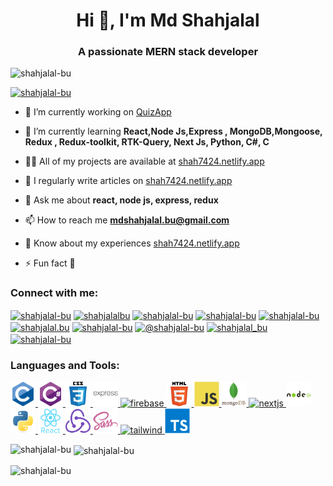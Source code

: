 <h1 align="center">Hi 👋, I'm Md Shahjalal</h1>
<h3 align="center">A passionate MERN stack developer</h3>

<p align="left"> <img src="https://komarev.com/ghpvc/?username=shahjalal-bu&label=Profile%20views&color=0e75b6&style=flat" alt="shahjalal-bu" /> </p>

<p align="left"> <a href="https://github.com/ryo-ma/github-profile-trophy"><img src="https://github-profile-trophy.vercel.app/?username=shahjalal-bu" alt="shahjalal-bu" /></a> </p>

- 🔭 I’m currently working on [QuizApp](https://github.com/SaqlineShabbir/quizApp)

- 🌱 I’m currently learning **React,Node Js,Express , MongoDB,Mongoose, Redux , Redux-toolkit, RTK-Query, Next Js, Python, C#, C**

- 👨‍💻 All of my projects are available at [shah7424.netlify.app](shah7424.netlify.app)

- 📝 I regularly write articles on [shah7424.netlify.app](shah7424.netlify.app)

- 💬 Ask me about **react, node js, express, redux**

- 📫 How to reach me **mdshahjalal.bu@gmail.com**

- 📄 Know about my experiences [shah7424.netlify.app](shah7424.netlify.app)

- ⚡ Fun fact **🤞**

<h3 align="left">Connect with me:</h3>
<p align="left">
<a href="https://codepen.io/shahjalal-bu" target="blank"><img align="center" src="https://raw.githubusercontent.com/rahuldkjain/github-profile-readme-generator/master/src/images/icons/Social/codepen.svg" alt="shahjalal-bu" height="30" width="40" /></a>
<a href="https://dev.to/shahjalalbu" target="blank"><img align="center" src="https://raw.githubusercontent.com/rahuldkjain/github-profile-readme-generator/master/src/images/icons/Social/devto.svg" alt="shahjalalbu" height="30" width="40" /></a>
<a href="https://linkedin.com/in/shahjalal-bu" target="blank"><img align="center" src="https://raw.githubusercontent.com/rahuldkjain/github-profile-readme-generator/master/src/images/icons/Social/linked-in-alt.svg" alt="shahjalal-bu" height="30" width="40" /></a>
<a href="https://stackoverflow.com/users/shahjalal-bu" target="blank"><img align="center" src="https://raw.githubusercontent.com/rahuldkjain/github-profile-readme-generator/master/src/images/icons/Social/stack-overflow.svg" alt="shahjalal-bu" height="30" width="40" /></a>
<a href="https://codesandbox.com/shahjalal-bu" target="blank"><img align="center" src="https://raw.githubusercontent.com/rahuldkjain/github-profile-readme-generator/master/src/images/icons/Social/codesandbox.svg" alt="shahjalal-bu" height="30" width="40" /></a>
<a href="https://fb.com/shahjalal.bu" target="blank"><img align="center" src="https://raw.githubusercontent.com/rahuldkjain/github-profile-readme-generator/master/src/images/icons/Social/facebook.svg" alt="shahjalal.bu" height="30" width="40" /></a>
<a href="https://instagram.com/shahjalal-bu" target="blank"><img align="center" src="https://raw.githubusercontent.com/rahuldkjain/github-profile-readme-generator/master/src/images/icons/Social/instagram.svg" alt="shahjalal-bu" height="30" width="40" /></a>
<a href="https://medium.com/@shahjalal-bu" target="blank"><img align="center" src="https://raw.githubusercontent.com/rahuldkjain/github-profile-readme-generator/master/src/images/icons/Social/medium.svg" alt="@shahjalal-bu" height="30" width="40" /></a>
<a href="https://www.hackerrank.com/shahjalal_bu" target="blank"><img align="center" src="https://raw.githubusercontent.com/rahuldkjain/github-profile-readme-generator/master/src/images/icons/Social/hackerrank.svg" alt="shahjalal_bu" height="30" width="40" /></a>
<a href="https://www.leetcode.com/shahjalal-bu" target="blank"><img align="center" src="https://raw.githubusercontent.com/rahuldkjain/github-profile-readme-generator/master/src/images/icons/Social/leet-code.svg" alt="shahjalal-bu" height="30" width="40" /></a>
</p>

<h3 align="left">Languages and Tools:</h3>
<p align="left"> <a href="https://www.cprogramming.com/" target="_blank" rel="noreferrer"> <img src="https://raw.githubusercontent.com/devicons/devicon/master/icons/c/c-original.svg" alt="c" width="40" height="40"/> </a> <a href="https://www.w3schools.com/cs/" target="_blank" rel="noreferrer"> <img src="https://raw.githubusercontent.com/devicons/devicon/master/icons/csharp/csharp-original.svg" alt="csharp" width="40" height="40"/> </a> <a href="https://www.w3schools.com/css/" target="_blank" rel="noreferrer"> <img src="https://raw.githubusercontent.com/devicons/devicon/master/icons/css3/css3-original-wordmark.svg" alt="css3" width="40" height="40"/> </a> <a href="https://expressjs.com" target="_blank" rel="noreferrer"> <img src="https://raw.githubusercontent.com/devicons/devicon/master/icons/express/express-original-wordmark.svg" alt="express" width="40" height="40"/> </a> <a href="https://firebase.google.com/" target="_blank" rel="noreferrer"> <img src="https://www.vectorlogo.zone/logos/firebase/firebase-icon.svg" alt="firebase" width="40" height="40"/> </a> <a href="https://www.w3.org/html/" target="_blank" rel="noreferrer"> <img src="https://raw.githubusercontent.com/devicons/devicon/master/icons/html5/html5-original-wordmark.svg" alt="html5" width="40" height="40"/> </a> <a href="https://developer.mozilla.org/en-US/docs/Web/JavaScript" target="_blank" rel="noreferrer"> <img src="https://raw.githubusercontent.com/devicons/devicon/master/icons/javascript/javascript-original.svg" alt="javascript" width="40" height="40"/> </a> <a href="https://www.mongodb.com/" target="_blank" rel="noreferrer"> <img src="https://raw.githubusercontent.com/devicons/devicon/master/icons/mongodb/mongodb-original-wordmark.svg" alt="mongodb" width="40" height="40"/> </a> <a href="https://nextjs.org/" target="_blank" rel="noreferrer"> <img src="https://cdn.worldvectorlogo.com/logos/nextjs-2.svg" alt="nextjs" width="40" height="40"/> </a> <a href="https://nodejs.org" target="_blank" rel="noreferrer"> <img src="https://raw.githubusercontent.com/devicons/devicon/master/icons/nodejs/nodejs-original-wordmark.svg" alt="nodejs" width="40" height="40"/> </a> <a href="https://www.python.org" target="_blank" rel="noreferrer"> <img src="https://raw.githubusercontent.com/devicons/devicon/master/icons/python/python-original.svg" alt="python" width="40" height="40"/> </a> <a href="https://reactjs.org/" target="_blank" rel="noreferrer"> <img src="https://raw.githubusercontent.com/devicons/devicon/master/icons/react/react-original-wordmark.svg" alt="react" width="40" height="40"/> </a> <a href="https://redux.js.org" target="_blank" rel="noreferrer"> <img src="https://raw.githubusercontent.com/devicons/devicon/master/icons/redux/redux-original.svg" alt="redux" width="40" height="40"/> </a> <a href="https://sass-lang.com" target="_blank" rel="noreferrer"> <img src="https://raw.githubusercontent.com/devicons/devicon/master/icons/sass/sass-original.svg" alt="sass" width="40" height="40"/> </a> <a href="https://tailwindcss.com/" target="_blank" rel="noreferrer"> <img src="https://www.vectorlogo.zone/logos/tailwindcss/tailwindcss-icon.svg" alt="tailwind" width="40" height="40"/> </a> <a href="https://www.typescriptlang.org/" target="_blank" rel="noreferrer"> <img src="https://raw.githubusercontent.com/devicons/devicon/master/icons/typescript/typescript-original.svg" alt="typescript" width="40" height="40"/> </a> </p>

<p><img align="left" src="https://github-readme-stats.vercel.app/api/top-langs?username=shahjalal-bu&show_icons=true&locale=en&layout=compact" alt="shahjalal-bu" /></p>

<p>&nbsp;<img align="center" src="https://github-readme-stats.vercel.app/api?username=shahjalal-bu&show_icons=true&locale=en" alt="shahjalal-bu" /></p>

<p><img align="center" src="https://github-readme-streak-stats.herokuapp.com/?user=shahjalal-bu&" alt="shahjalal-bu" /></p>
